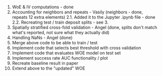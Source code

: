 1. WoE & IV computations - done
2. Accounting for neighbors and repeats - Vasily (neighbors - done, repeats 12 extra elements)
        2.1. Added it to the Jupyter .ipynb file - done 
        2.2. Recreating test / train deposit splits - see 3.
3. Spatially stratified cross-fold validation - Angel (done, splits don't match what's reported, not sure what they actually did)
4. Handling NaNs - Angel (done)
5. Merge above code to be able to train / test
6. Implement code that selects best threshold with cross validation
7. Implement code that evaluates WOE model on test set
8. Implement success rate AUC functionality / plot
9. Recreate baseline result in paper
10. Extend above to the "updated" WOE

